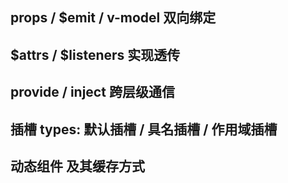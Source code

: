 ## props / $emit / v-model 双向绑定

## $attrs / $listeners 实现透传

## provide / inject 跨层级通信

## 插槽 types: 默认插槽 / 具名插槽 / 作用域插槽

## 动态组件 <component :is="compName" /> 及其缓存方式
